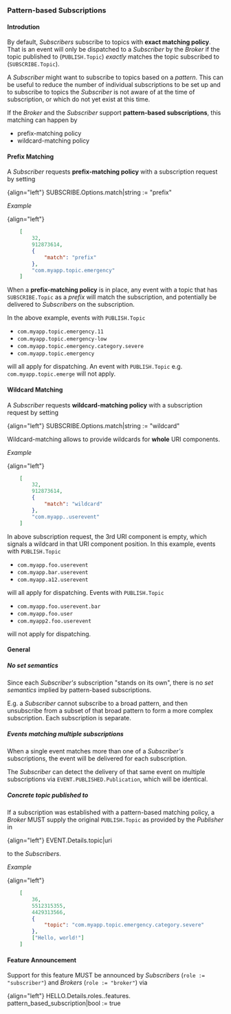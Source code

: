 ### Pattern-based Subscriptions

#### Introdution

By default, *Subscribers* subscribe to topics with **exact matching policy**. That is an event will only be dispatched to a *Subscriber* by the *Broker* if the topic published to (`PUBLISH.Topic`) *exactly* matches the topic subscribed to (`SUBSCRIBE.Topic`).

A *Subscriber* might want to subscribe to topics based on a *pattern*. This can be useful to reduce the number of individual subscriptions to be set up and to subscribe to topics the *Subscriber* is not aware of at the time of subscription, or which do not yet exist at this time.

If the *Broker* and the *Subscriber* support **pattern-based subscriptions**, this matching can happen by

* prefix-matching policy
* wildcard-matching policy


#### Prefix Matching

A *Subscriber* requests **prefix-matching policy** with a subscription request by setting

{align="left"}
        SUBSCRIBE.Options.match|string := "prefix"

*Example*

{align="left"}
```json
    [
        32,
        912873614,
        {
            "match": "prefix"
        },
        "com.myapp.topic.emergency"
    ]
```

When a **prefix-matching policy** is in place, any event with a topic that has `SUBSCRIBE.Topic` as a *prefix* will match the subscription, and potentially be delivered to *Subscribers* on the subscription.

In the above example, events with `PUBLISH.Topic`

* `com.myapp.topic.emergency.11`
* `com.myapp.topic.emergency-low`
* `com.myapp.topic.emergency.category.severe`
* `com.myapp.topic.emergency`

will all apply for dispatching. An event with `PUBLISH.Topic` e.g. `com.myapp.topic.emerge` will not apply.


#### Wildcard Matching

A *Subscriber* requests **wildcard-matching policy** with a subscription request by setting

{align="left"}
        SUBSCRIBE.Options.match|string := "wildcard"

Wildcard-matching allows to provide wildcards for **whole** URI components.

*Example*

{align="left"}
```json
    [
        32,
        912873614,
        {
            "match": "wildcard"
        },
        "com.myapp..userevent"
    ]
```

In above subscription request, the 3rd URI component is empty, which signals a wildcard in that URI component position. In this example, events with `PUBLISH.Topic`

* `com.myapp.foo.userevent`
* `com.myapp.bar.userevent`
* `com.myapp.a12.userevent`

will all apply for dispatching. Events with `PUBLISH.Topic`

* `com.myapp.foo.userevent.bar`
* `com.myapp.foo.user`
* `com.myapp2.foo.userevent`

will not apply for dispatching.

#### General

##### No set semantics

Since each *Subscriber's* subscription "stands on its own", there is no *set semantics* implied by pattern-based subscriptions.

E.g. a *Subscriber* cannot subscribe to a broad pattern, and then unsubscribe from a subset of that broad pattern to form a more complex subscription. Each subscription is separate.

##### Events matching multiple subscriptions

When a single event matches more than one of a *Subscriber's* subscriptions, the event will be delivered for each subscription.

The *Subscriber* can detect the delivery of that same event on multiple subscriptions via `EVENT.PUBLISHED.Publication`, which will be identical.

##### Concrete topic published to

If a subscription was established with a pattern-based matching policy, a *Broker* MUST supply the original `PUBLISH.Topic` as provided by the *Publisher* in

{align="left"}
        EVENT.Details.topic|uri

to the *Subscribers*.

*Example*

{align="left"}
```json
    [
        36,
        5512315355,
        4429313566,
        {
            "topic": "com.myapp.topic.emergency.category.severe"
        },
        ["Hello, world!"]
    ]
```

#### Feature Announcement

Support for this feature MUST be announced by *Subscribers* (`role := "subscriber"`) and *Brokers* (`role := "broker"`) via

{align="left"}
        HELLO.Details.roles.<role>.features.
            pattern_based_subscription|bool := true
